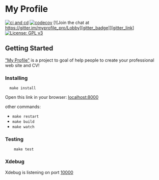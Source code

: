 # My Profile

[![ci and cd][ci_badge]][ci_link]
[![codecov][test_badge]][test_link]
[![Join the chat at https://gitter.im/myprofile_pro/Lobby][gitter_badge]][gitter_link] 
[![License: GPL v3][licence_badge]][licence_link]

## Getting Started

  ["My Profile"](https://www.myprofile.pro/) is a project to goal of help people to create your professional web site and CV!
  
### Installing

  ```
    make install
  ```

Open this link in your browser: [localhost:8000](http://localhost:8000)
  
  other commands:
   - `make restart`
   - `make build`
   - `make watch`
  
  
### Testing

```
    make test
```

### Xdebug


Xdebug is listening on port [10000](.docker/common.env)
  
[ci_badge]: https://github.com/eerison/myprofile/actions/workflows/ci_cd.yml/badge.svg?branch=master
[ci_link]: https://github.com/eerison/myprofile/actions/workflows/ci_cd.yml?query=workflow%3Aci%2Fcd+branch%3Amaster+
[test_badge]: https://codecov.io/gh/eerison/myprofile/branch/master/graph/badge.svg?token=ZIW9RTWH1B
[test_link]: https://codecov.io/gh/eerison/myprofile
[gitter_badge]: https://badges.gitter.im/Join%20Chat.svg
[gitter_link]: https://gitter.im/myprofile_pro/Lobby?utm_source=badge&utm_medium=badge&utm_campaign=pr-badge&utm_content=badge
[licence_badge]: https://img.shields.io/badge/License-GPLv3-blue.svg
[licence_link]: https://github.com/eerison/myprofile/blob/master/LICENSE

